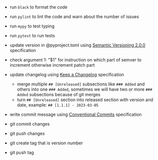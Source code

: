 
- run `black` to format the code
- run `pylint` to lint the code and warn about the number of issues
- run `mypy` to test typing
- run `pytest` to run tests

- update version in @pyproject.toml using [Semantic Versioning 2.0.0](https://semver.org/) specification
- check argument 1: "$1" for instruction on which part of semver to increment otherwise increment patch part
- update changelog using [Keep a Changelog](https://keepachangelog.com/en/1.1.0/) specification
  - merge multiple `## [Unreleased]` subsections like `### Added` and others into one `### Added`,
    sometimes we will have two or more `### Added` subsections because of git merges
  - turn `## [Unreleased]` section into released section with version and date, example: `## [1.1.1] - 2023-03-05`
- write commit message using [Conventional Commits](https://www.conventionalcommits.org/en/v1.0.0/) specification

- git commit changes
- git push changes
- git create tag that is version number
- git push tag
